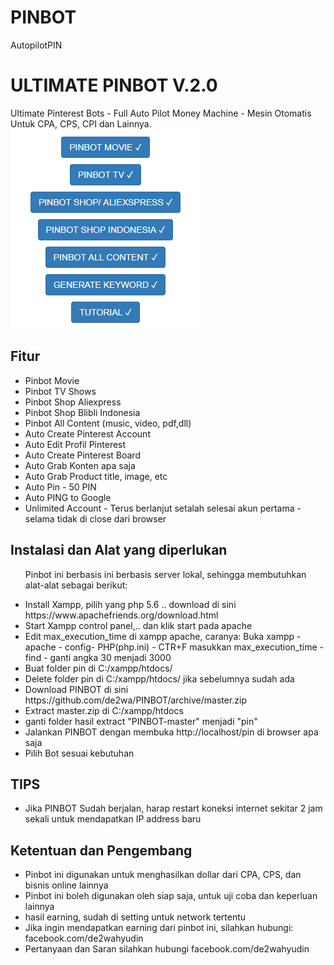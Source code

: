 # PINBOT
AutopilotPIN
<h1>ULTIMATE PINBOT V.2.0</h1>
Ultimate Pinterest Bots - Full Auto Pilot Money Machine - Mesin Otomatis Untuk CPA, CPS, CPI dan Lainnya.
<img src="https://raw.githubusercontent.com/de2wa/PINBOT/master/pin.png" alt="PINBOT">

<h2>Fitur</h2>
<ul>
  <li>Pinbot Movie</li>
  <li>Pinbot TV Shows</li>
  <li>Pinbot Shop Aliexpress</li>
  <li>Pinbot Shop Blibli Indonesia</li>
  <li>Pinbot All Content (music, video, pdf,dll)</li>
  <li>Auto Create Pinterest Account</li>
		<li>Auto Edit Profil Pinterest</li>
		<li>Auto Create Pinterest Board</li>
		<li>Auto Grab Konten apa saja</li>
		<li>Auto Grab Product title, image,  etc</li>
		<li>Auto Pin  - 50 PIN</li>
		<li>Auto PING to Google</li>
		<li>Unlimited Account - Terus berlanjut setalah selesai akun pertama - selama tidak di close dari browser</li>
		</ul>
<h2>Instalasi dan Alat yang diperlukan</h2>
<ul>
<p>Pinbot ini berbasis ini berbasis server lokal, sehingga membutuhkan alat-alat sebagai berikut:</p>
<li>Install Xampp, pilih  yang php 5.6 .. download di sini https://www.apachefriends.org/download.html</li>
<li>Start Xampp control panel,.. dan klik start pada apache</li>
<li>Edit max_execution_time di xampp apache, caranya: Buka xampp - apache - config- PHP(php.ini) - CTR+F masukkan max_execution_time - find - ganti angka 30 menjadi 3000</li>
<li>Buat folder pin di C:/xampp/htdocs/ </li>
	<li>Delete folder pin di C:/xampp/htdocs/ jika sebelumnya sudah ada</li>
<li>Download PINBOT  di sini https://github.com/de2wa/PINBOT/archive/master.zip</li>
<li>Extract master.zip di C:/xampp/htdocs</li>
	<li>ganti folder hasil extract "PINBOT-master" menjadi "pin"</li>
<li>Jalankan PINBOT dengan membuka http://localhost/pin di browser apa saja</li>
<li>Pilih Bot sesuai kebutuhan</li>
	</ul>
<h2>TIPS</h2>
<ul>
	<li>Jika PINBOT Sudah berjalan, harap restart koneksi internet sekitar 2 jam sekali untuk mendapatkan IP address baru</li>
	</ul>
	
<h2>Ketentuan dan Pengembang</h2>
<ul>
	<li> Pinbot ini digunakan untuk menghasilkan dollar dari CPA, CPS, dan bisnis online lainnya</li>
	<li>Pinbot ini boleh digunakan oleh siap saja, untuk uji coba dan keperluan lainnya</li> 
	<li>hasil earning, sudah di setting untuk network tertentu</li>
	<li>Jika ingin mendapatkan earning dari pinbot ini, silahkan hubungi: facebook.com/de2wahyudin </li>
	<li>Pertanyaan dan Saran silahkan hubungi facebook.com/de2wahyudin </li>
	
</ul>
